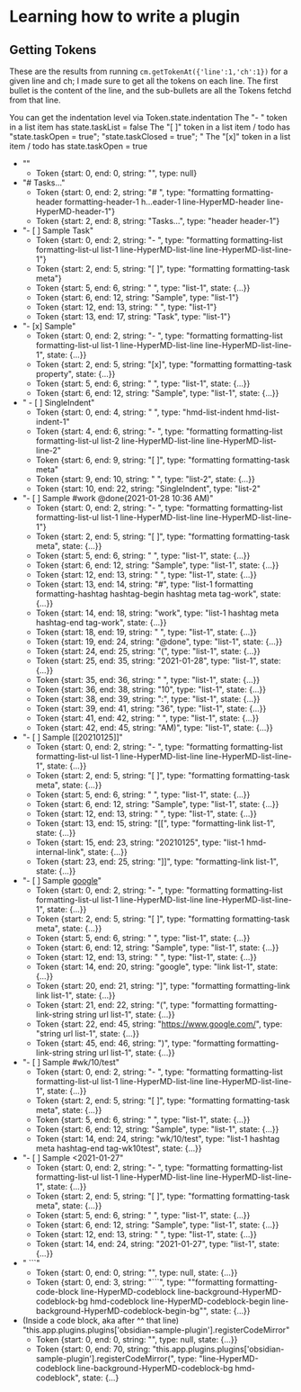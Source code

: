 # Learning how to write a plugin


## Getting Tokens

These are the results from running `cm.getTokenAt({'line':1,'ch':1})` for a given line and ch; I made sure to get all the tokens on each line. The first bullet is the content of the line, and the sub-bullets are all the Tokens fetchd from that line.

You can get the indentation level via Token.state.indentation
The "- " token in a list item has state.taskList = false
The "[ ]" token in a list item / todo has "state.taskOpen = true"; "state.taskClosed = true"; "
The "[x]" token in a list item / todo has state.taskOpen = true

* ""
    * Token {start: 0, end: 0, string: "", type: null}
* "# Tasks..."
    * Token {start: 0, end: 2, string: "# ", type: "formatting formatting-header formatting-header-1 h…eader-1 line-HyperMD-header line-HyperMD-header-1"}
    * Token {start: 2, end: 8, string: "Tasks…", type: "header header-1"}
* "- [ ] Sample Task"
    * Token {start: 0, end: 2, string: "- ", type: "formatting formatting-list formatting-list-ul list-1 line-HyperMD-list-line line-HyperMD-list-line-1"}
    * Token {start: 2, end: 5, string: "[ ]", type: "formatting formatting-task meta"}
    * Token {start: 5, end: 6, string: " ", type: "list-1", state: {…}}
    * Token {start: 6, end: 12, string: "Sample", type: "list-1"}
    * Token {start: 12, end: 13, string: " ", type: "list-1"}
    * Token {start: 13, end: 17, string: "Task", type: "list-1"}
* "- [x] Sample"
    * Token {start: 0, end: 2, string: "- ", type: "formatting formatting-list formatting-list-ul list-1 line-HyperMD-list-line line-HyperMD-list-line-1", state: {…}} 
    * Token {start: 2, end: 5, string: "[x]", type: "formatting formatting-task property", state: {…}}
    * Token {start: 5, end: 6, string: " ", type: "list-1", state: {…}} 
    * Token {start: 6, end: 12, string: "Sample", type: "list-1", state: {…}}
* "    - [ ] SingleIndent"
    * Token {start: 0, end: 4, string: "    ", type: "hmd-list-indent hmd-list-indent-1"
    * Token {start: 4, end: 6, string: "- ", type: "formatting formatting-list formatting-list-ul list-2 line-HyperMD-list-line line-HyperMD-list-line-2"
    * Token {start: 6, end: 9, string: "[ ]", type: "formatting formatting-task meta"
    * Token {start: 9, end: 10, string: " ", type: "list-2", state: {…}}
    * Token {start: 10, end: 22, string: "SingleIndent", type: "list-2"
* "- [ ] Sample #work @done(2021-01-28 10:36 AM)"
    * Token {start: 0, end: 2, string: "- ", type: "formatting formatting-list formatting-list-ul list-1 line-HyperMD-list-line line-HyperMD-list-line-1"}
    * Token {start: 2, end: 5, string: "[ ]", type: "formatting formatting-task meta", state: {…}} 
    * Token {start: 5, end: 6, string: " ", type: "list-1", state: {…}} 
    * Token {start: 6, end: 12, string: "Sample", type: "list-1", state: {…}} 
    * Token {start: 12, end: 13, string: " ", type: "list-1", state: {…}}
    * Token {start: 13, end: 14, string: "#", type: "list-1 formatting formatting-hashtag hashtag-begin hashtag meta tag-work", state: {…}}
    * Token {start: 14, end: 18, string: "work", type: "list-1 hashtag meta hashtag-end tag-work", state: {…}} 
    * Token {start: 18, end: 19, string: " ", type: "list-1", state: {…}}
    * Token {start: 19, end: 24, string: "@done", type: "list-1", state: {…}}
    * Token {start: 24, end: 25, string: "(", type: "list-1", state: {…}}
    * Token {start: 25, end: 35, string: "2021-01-28", type: "list-1", state: {…}}
    * Token {start: 35, end: 36, string: " ", type: "list-1", state: {…}} 
    * Token {start: 36, end: 38, string: "10", type: "list-1", state: {…}} 
    * Token {start: 38, end: 39, string: ":", type: "list-1", state: {…}} 
    * Token {start: 39, end: 41, string: "36", type: "list-1", state: {…}} 
    * Token {start: 41, end: 42, string: " ", type: "list-1", state: {…}}
    * Token {start: 42, end: 45, string: "AM)", type: "list-1", state: {…}}
* "- [ ] Sample [[20210125]]"
    * Token {start: 0, end: 2, string: "- ", type: "formatting formatting-list formatting-list-ul list-1 line-HyperMD-list-line line-HyperMD-list-line-1", state: {…}} 
    * Token {start: 2, end: 5, string: "[ ]", type: "formatting formatting-task meta", state: {…}} 
    * Token {start: 5, end: 6, string: " ", type: "list-1", state: {…}} 
    * Token {start: 6, end: 12, string: "Sample", type: "list-1", state: {…}} 
    * Token {start: 12, end: 13, string: " ", type: "list-1", state: {…}} 
    * Token {start: 13, end: 15, string: "[[", type: "formatting-link list-1", state: {…}} 
    * Token {start: 15, end: 23, string: "20210125", type: "list-1 hmd-internal-link", state: {…}} 
    * Token {start: 23, end: 25, string: "]]", type: "formatting-link list-1", state: {…}} 
* "- [ ] Sample [google](https://www.google.com/)"
    * Token {start: 0, end: 2, string: "- ", type: "formatting formatting-list formatting-list-ul list-1 line-HyperMD-list-line line-HyperMD-list-line-1", state: {…}} 
    * Token {start: 2, end: 5, string: "[ ]", type: "formatting formatting-task meta", state: {…}} 
    * Token {start: 5, end: 6, string: " ", type: "list-1", state: {…}} 
    * Token {start: 6, end: 12, string: "Sample", type: "list-1", state: {…}} 
    * Token {start: 12, end: 13, string: " ", type: "list-1", state: {…}} 
    * Token {start: 14, end: 20, string: "google", type: "link list-1", state: {…}} 
    * Token {start: 20, end: 21, string: "]", type: "formatting formatting-link link list-1", state: {…}} 
    * Token {start: 21, end: 22, string: "(", type: "formatting formatting-link-string string url list-1", state: {…}} 
    * Token {start: 22, end: 45, string: "https://www.google.com/", type: "string url list-1", state: {…}} 
    * Token {start: 45, end: 46, string: ")", type: "formatting formatting-link-string string url list-1", state: {…}}
* "- [ ] Sample #wk/10/test"
    * Token {start: 0, end: 2, string: "- ", type: "formatting formatting-list formatting-list-ul list-1 line-HyperMD-list-line line-HyperMD-list-line-1", state: {…}} 
    * Token {start: 2, end: 5, string: "[ ]", type: "formatting formatting-task meta", state: {…}} 
    * Token {start: 5, end: 6, string: " ", type: "list-1", state: {…}} 
    * Token {start: 6, end: 12, string: "Sample", type: "list-1", state: {…}} 
    * Token {start: 14, end: 24, string: "wk/10/test", type: "list-1 hashtag meta hashtag-end tag-wk10test", state: {…}} 
* "- [ ] Sample <2021-01-27"
    * Token {start: 0, end: 2, string: "- ", type: "formatting formatting-list formatting-list-ul list-1 line-HyperMD-list-line line-HyperMD-list-line-1", state: {…}}
    * Token {start: 2, end: 5, string: "[ ]", type: "formatting formatting-task meta", state: {…}} 
    * Token {start: 5, end: 6, string: " ", type: "list-1", state: {…}} 
    * Token {start: 6, end: 12, string: "Sample", type: "list-1", state: {…}}
    * Token {start: 12, end: 13, string: " ", type: "list-1", state: {…}} 
    * Token {start: 14, end: 24, string: "2021-01-27", type: "list-1", state: {…}} 
* " ```"
    * Token {start: 0, end: 0, string: "", type: null, state: {…}} 
    * Token {start: 0, end: 3, string: "```", type: ""formatting formatting-code-block  line-HyperMD-codeblock line-background-HyperMD-codeblock-bg hmd-codeblock line-HyperMD-codeblock-begin line-background-HyperMD-codeblock-begin-bg"", state: {…}}
* (Inside a code block, aka after ^^ that line) "this.app.plugins.plugins['obsidian-sample-plugin'].registerCodeMirror"
    * Token {start: 0, end: 0, string: "", type: null, state: {…}} 
    * Token {start: 0, end: 70, string: "this.app.plugins.plugins['obsidian-sample-plugin'].registerCodeMirror(", type: "line-HyperMD-codeblock line-background-HyperMD-codeblock-bg hmd-codeblock", state: {…}